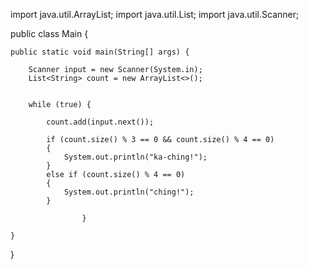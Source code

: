 import java.util.ArrayList;
import java.util.List;
import java.util.Scanner;

public class Main {

    public static void main(String[] args) {
        
        Scanner input = new Scanner(System.in);
        List<String> count = new ArrayList<>();


        while (true) {

            count.add(input.next());

            if (count.size() % 3 == 0 && count.size() % 4 == 0) 
            {
                System.out.println("ka-ching!");
            } 
            else if (count.size() % 4 == 0)
            {
                System.out.println("ching!");
            }

                    }

    }
}
